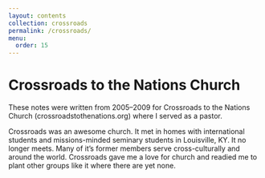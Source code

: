 ```yaml
---
layout: contents
collection: crossroads
permalink: /crossroads/
menu:
  order: 15
---
```


# Crossroads to the Nations Church

These notes were written from 2005–2009 for Crossroads to the Nations Church (crossroadstothenations.org) where I served as a pastor.

Crossroads was an awesome church. It met in homes with international students and missions-minded seminary students in Louisville, KY. It no longer meets. Many of it’s former members serve cross-culturally and around the world. Crossroads gave me a love for church and readied me to plant other groups like it where there are yet none.
